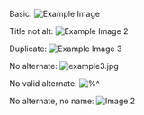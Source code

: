 Basic: ![Example Image][]

Title not alt: ![Example Image 2][]

Duplicate: ![Example Image 3][Example Image]

No alternate: ![example3.jpg][]

No valid alternate: ![%$^$][Image 1]

No alternate, no name: ![Image 2][]


[Example Image]: http://www.example.com/example.jpg
[Example Image 2]: http://www.example.com/example2.jpg
[example3.jpg]: http://www.example.com/example3.jpg
[Image 1]: http://www.example.com/foo/
[Image 2]: http://www.example.com/blah/